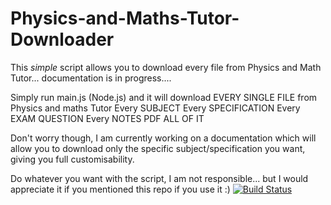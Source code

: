 # Physics-and-Maths-Tutor-Downloader
This *simple* script allows you to download every file from Physics and Math Tutor... documentation is in progress....

Simply run main.js (Node.js) and it will download EVERY SINGLE FILE from Physics and maths Tutor
  Every SUBJECT
  Every SPECIFICATION
  Every EXAM QUESTION
  Every NOTES PDF
  ALL OF IT

Don't worry though, I am currently working on a documentation which will allow you to download only the specific subject/specification you want, giving you full customisability.


Do whatever you want with the script, I am not responsible... but I would appreciate it if you mentioned this repo if you use it :)
[![Build Status](https://travis-ci.org/itsme12453/repo.svg?branch=master)](https://travis-ci.org/itsme12453/Physics-and-Maths-Tutor-Downloader)
